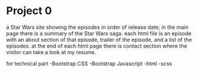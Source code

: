 # Project 0

a Star Wars site showing the episodes in order of release date; in the main page
there is a summary of the Star Wars saga.
each html file is an episode with an about section of that episode, trailer
of the episode, and a list of the episodes.
at the end of each html page there is contact section where the visitor can take
a look at my resume.

for technical part
-Bootstrap CSS
-Bootstrap Javascript
-html
-scss
